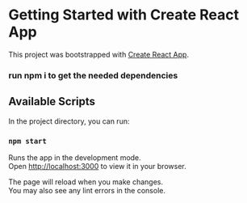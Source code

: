 # Getting Started with Create React App

This project was bootstrapped with [Create React App](https://github.com/facebook/create-react-app).

### run npm i to get the needed dependencies

## Available Scripts

In the project directory, you can run:

### `npm start`

Runs the app in the development mode.\
Open [http://localhost:3000](http://localhost:3000) to view it in your browser.

The page will reload when you make changes.\
You may also see any lint errors in the console.
